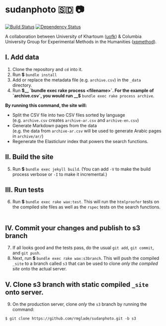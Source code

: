 # sudanphoto 🇸🇩 📷
[![Build Status](https://travis-ci.org/mnyrop/sudanphoto.svg?branch=html-proofer)](https://travis-ci.org/mnyrop/sudanphoto) [![Dependency Status](https://gemnasium.com/badges/github.com/mnyrop/sudanphoto.svg)](https://gemnasium.com/github.com/mnyrop/sudanphoto)

A collaboration between University of Khartoum ([uofk](http://uofk.edu/index.php/en/)) & Columbia University Group for Experimental Methods in the Humanities ([xpmethod](https://github.com/xpmethod)).

## I. Add data
1. Clone the repository and `cd` into it.
2. Run __$__ `bundle install`
3. Add or replace the metadata file (e.g. `archive.csv`) in the `_data` directory.
4. Run __$__ `bundle exec rake process <filename>`. For the example of `archive.csv`, you would run __$__ `bundle exec rake process archive`.

__By running this command, the site will:__

- Split the CSV file into two CSV files sorted by language<br>(e.g. `archive.csv` creates `archive-ar.csv` and `archive-en.csv`)
- Generate Markdown pages from the data<br>(e.g. the data from `archive-ar.csv` will be used to generate Arabic pages in `archive/ar/`)
- Regenerate the Elasticlunr index that powers the search functions.

## II. Build the site
5. Run __$__ `bundle exec jekyll build`. (You can add `-V` to make the build process verbose or `-I` to make it incremental.)

## III. Run tests
6. Run __$__ `bundle exec rake wax:test`. This will run the `htmlproofer` tests on the compiled site files as well as the `rspec` tests on the search functions.<br><br>

## IV. Commit your changes and publish to s3 branch
7. If all looks good and the tests pass, do the usual `git add`, `git commit`, and `git push`.
8. Next, run __$__ `bundle exec rake wax:s3branch`. This will push the compiled `_site` to a branch called `s3` that can be used to clone *only the compiled site* onto the actual server.

## V. Clone s3 branch with static compiled `_site` onto server.
9. On the production server, clone *only* the `s3` branch by running the command:

  `$ git clone https://github.com/rmglade/sudanphoto.git -b s3`

